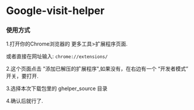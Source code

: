 # Google-visit-helper


### 使用方式
1.打开你的Chrome浏览器的 更多工具>扩展程序页面.

或者直接在网址输入: `chrome://extensions/`

2.这个页面点击 "添加已解压的扩展程序",如果没有，在右边有一个 “开发者模式” 开关，要打开.

3.选择本次下载包里的 ghelper_source 目录

4.确认后就行了.

